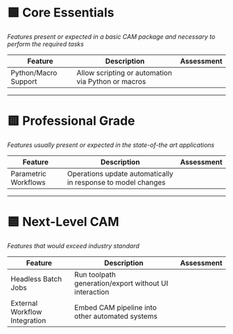 # 🟩 Core Essentials
*Features present or expected in a basic CAM package and necessary to perform the required tasks*

| Feature | Description | Assessment |
|--------|-------------|------------|
| Python/Macro Support | Allow scripting or automation via Python or macros | |

---

# 🟨 Professional Grade
*Features usually present or expected in the state-of-the art applications*

| Feature | Description | Assessment |
|--------|-------------|------------|
| Parametric Workflows | Operations update automatically in response to model changes | |

---

# 🟦 Next-Level CAM
*Features that would exceed industry standard*

| Feature | Description | Assessment |
|--------|-------------|------------|
| Headless Batch Jobs | Run toolpath generation/export without UI interaction | |
| External Workflow Integration | Embed CAM pipeline into other automated systems | |
